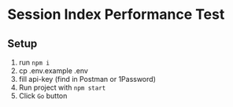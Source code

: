 # Session Index Performance Test

## Setup

1. run `npm i`
2. cp .env.example .env
2. fill api-key (find in Postman or 1Password)
3. Run project with `npm start`
4. Click `Go` button
